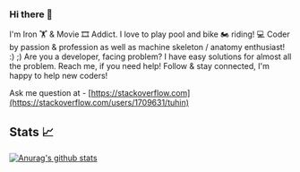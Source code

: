 ### Hi there 👋

I'm Iron 🏋️ & Movie 🎞️ Addict. I love to play pool and bike 🏍️ riding! 💻 Coder by passion & profession as well as machine skeleton / anatomy enthusiast! :) ;) Are you a developer, facing problem? I have easy solutions for almost all the problem. Reach me, if you need help! Follow & stay connected, I'm happy to help new coders!

Ask me question at - [https://stackoverflow.com](https://stackoverflow.com/users/1709631/tuhin)


## Stats :chart_with_upwards_trend:
[![Anurag's github stats](https://github-readme-stats.vercel.app/api?username=tuhin18003)](https://github.com/tuhin18003/)

<!--
**tuhin18003/tuhin18003** is a ✨ _special_ ✨ repository because its `README.md` (this file) appears on your GitHub profile.

Here are some ideas to get you started:

- 🔭 I’m currently working on ...
- 🌱 I’m currently learning ...
- 👯 I’m looking to collaborate on ...
- 🤔 I’m looking for help with ...
- 💬 Ask me about ...
- 📫 How to reach me: ...
- 😄 Pronouns: ...
- ⚡ Fun fact: ...
-->
